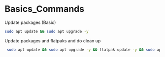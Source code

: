 # Basics_Commands
Update packages (Basic) 
```sh
sudo apt update && sudo apt upgrade -y 
```
Update packages and flatpaks and do clean up
```sh
 sudo apt update && sudo apt upgrade -y && flatpak update -y && sudo apt autoremove -y && sudo apt clean
```
